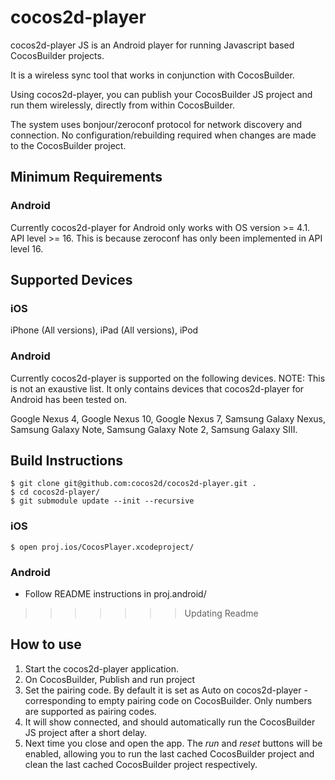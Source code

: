 # cocos2d-player
cocos2d-player JS is an Android player for running Javascript based CocosBuilder projects. 

It is a wireless sync tool that works in conjunction with CocosBuilder. 

Using cocos2d-player, you can publish your CocosBuilder JS project and run them wirelessly, directly from within CocosBuilder. 

The system uses bonjour/zeroconf protocol for network discovery and connection. No configuration/rebuilding required when changes are made to the CocosBuilder project.

## Minimum Requirements

### Android

Currently cocos2d-player for Android only works with OS version >= 4.1. API level >= 16. This is because zeroconf has only been implemented in API level 16.

## Supported Devices

### iOS

iPhone (All versions), iPad (All versions), iPod

### Android

Currently cocos2d-player is supported on the following devices. NOTE: This is not an exaustive list. It only contains devices that cocos2d-player for Android has been tested on.

Google Nexus 4, Google Nexus 10, Google Nexus 7, Samsung Galaxy Nexus, Samsung Galaxy Note, Samsung Galaxy Note 2, Samsung Galaxy SIII.

## Build Instructions

```
$ git clone git@github.com:cocos2d/cocos2d-player.git .
$ cd cocos2d-player/
$ git submodule update --init --recursive
```

### iOS

`$ open proj.ios/CocosPlayer.xcodeproject/`

### Android

* Follow README instructions in proj.android/
>>>>>>> Updating Readme


## How to use

1. Start the cocos2d-player application.  
2. On CocosBuilder, Publish and run project
3. Set the pairing code. By default it is set as Auto on cocos2d-player - corresponding to empty pairing code on CocosBuilder. Only numbers are supported as pairing codes.
4. It will show connected, and should automatically run the CocosBuilder JS project after a short delay.
5. Next time you close and open the app. The *run* and *reset* buttons will be enabled, allowing you to run the last cached CocosBuilder project and clean the last cached CocosBuilder project respectively.
